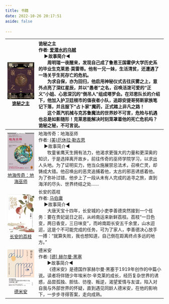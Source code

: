 ```yaml
---
title: 书籍
date: 2022-10-26 20:17:51
aside: false

---
```


| <img src="异世之书/诡秘之主.jpg" alt="诡秘之主" style="zoom:33%;" />[诡秘之主](https://book.douban.com/subject/35051813/) | 诡秘之主<br/>作者: [爱潜水的乌贼](https://book.douban.com/search/爱潜水的乌贼)<br/>     ▶故事简介◀<br/>  周明瑞一夜醒来，发现自己成了鲁恩王国霍伊大学历史系的毕业生克莱恩·莫雷蒂。他有一兄一妹，生活清贫，还遭遇了一场关乎生死存亡的危机。<br/>  为求自保，亦为回归，他启用神秘仪式去往灰雾之上，意外点亮了深红星辰，并以“愚者”之名，召唤活泼可爱的“正义”小姐、心思深沉的“倒吊人”组成塔罗会。在邓恩队长的介绍下，他加入护卫廷根市的值夜者小队，追踪安提哥努斯家族笔记下落，并且服下“占卜家”魔药，正式踏上非凡之路！<br/>  这个蒸汽机械与克苏鲁魔法的世界妙不可言，危险与机遇也总是如影随形！克莱恩能解决时刻笼罩着他的死亡危机吗？诡秘之秘，不可言说。 |
| :----------------------------------------------------------: | :----------------------------------------------------------- |
| <img src="异世之书/地海巫师.jpg" alt="地海巫师" style="zoom:33%;" />[地海传奇：地海巫师](https://book.douban.com/subject/24882304/) | 地海传奇：地海巫师<br/>作者: [(美)厄休拉·勒古恩](https://book.douban.com/search/厄休拉·勒古恩)<br/>     ▶故事简介◀<br/>  牧童雀鹰天生拥有法力，他渴求更强大的力量和更深奥的知识，于是选择离开故乡，前往传奇的巫师学院学习，以求出人头地。为了证明实力，他当众施展禁忌法术，召唤亡灵，却铸成大错。他召唤出的恶灵追捕着他，太古的邪恶诱惑着他。为了弥补过错，他步上了一段从未有人完成的追寻之旅，直到海洋的尽头、世界终结之处…… |
| <img src="异世之书/长安的荔枝.jpg" alt="长安的荔枝" style="zoom:33%;" />[长安的荔枝](https://book.douban.com/subject/36104107/) | 长安的荔枝<br/>作者: [马伯庸](https://book.douban.com/author/4577534)<br/>     ▶故事简介◀<br/>  大唐天宝十四年，长安城的小吏李善德突然接到一个任务：要在贵妃诞日之前，从岭南运来新鲜荔枝。荔枝“一日色变，两日香变，三日味变”，而岭南距长安五千余里，山水迢迢，这是个不可能完成的任务，可为了家人，李善德决心放手一搏：“就算失败，我也想知道，自己倒在距离终点多远的地方。” |
| <img src="异世之书/德米安.jpg" alt="德米安" style="zoom: 25%;" />[德米安](https://book.douban.com/subject/35060088/) | 德米安<br/>作者: [[德\] 赫尔曼·黑塞](https://book.douban.com/author/4572322)<br/>  ▶故事简介◀<br/>  《德米安》是德国作家赫尔曼·黑塞于1919年创作的中篇小说。读者将伴随少年埃米尔·辛克莱的成长，经历复杂世界的诱惑，品尝孤独、胆怯、彷徨、叛逆，渴望爱情与友谊，陷入对自我与外部世界的怀疑，直到遇见同龄人德米安，在他的影响下，一步步寻得答案，走向成熟。 |